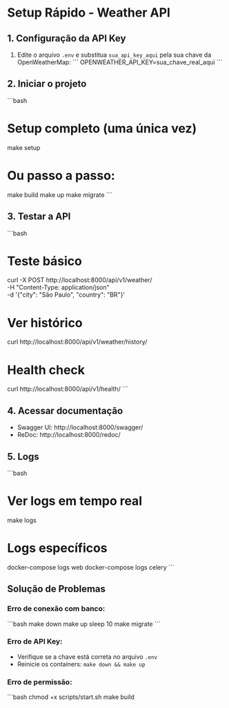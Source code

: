 # Setup Rápido - Weather API

## 1. Configuração da API Key

1. Edite o arquivo `.env` e substitua `sua_api_key_aqui` pela sua chave da OpenWeatherMap:
   \`\`\`
   OPENWEATHER_API_KEY=sua_chave_real_aqui
   \`\`\`

## 2. Iniciar o projeto

\`\`\`bash
# Setup completo (uma única vez)
make setup

# Ou passo a passo:
make build
make up
make migrate
\`\`\`

## 3. Testar a API

\`\`\`bash
# Teste básico
curl -X POST http://localhost:8000/api/v1/weather/ \
  -H "Content-Type: application/json" \
  -d '{"city": "São Paulo", "country": "BR"}'

# Ver histórico
curl http://localhost:8000/api/v1/weather/history/

# Health check
curl http://localhost:8000/api/v1/health/
\`\`\`

## 4. Acessar documentação

- Swagger UI: http://localhost:8000/swagger/
- ReDoc: http://localhost:8000/redoc/

## 5. Logs

\`\`\`bash
# Ver logs em tempo real
make logs

# Logs específicos
docker-compose logs web
docker-compose logs celery
\`\`\`

## Solução de Problemas

### Erro de conexão com banco:
\`\`\`bash
make down
make up
sleep 10
make migrate
\`\`\`

### Erro de API Key:
- Verifique se a chave está correta no arquivo `.env`
- Reinicie os containers: `make down && make up`

### Erro de permissão:
\`\`\`bash
chmod +x scripts/start.sh
make build
